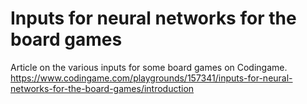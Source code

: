 # Inputs for neural networks for the board games

Article on the various inputs for some board games on Codingame. 
https://www.codingame.com/playgrounds/157341/inputs-for-neural-networks-for-the-board-games/introduction
